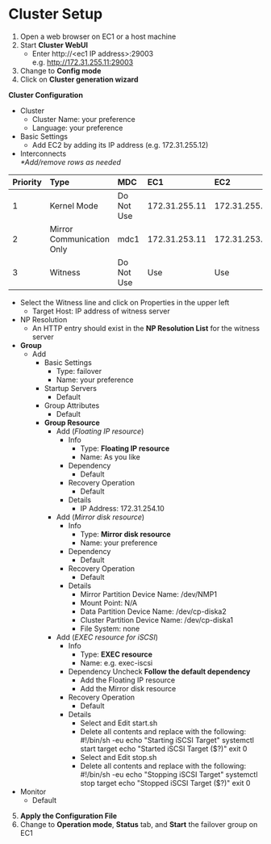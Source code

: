 # Cluster Setup
1. Open a web browser on EC1 or a host machine
2. Start **Cluster WebUI**
    - Enter http://\<ec1 IP address\>:29003    
      e.g. http://172.31.255.11:29003
3. Change to **Config mode**
4. Click on **Cluster generation wizard**    

**Cluster Configuration**
- Cluster
	- Cluster Name: your preference
	- Language: your preference
- Basic Settings
	- Add EC2 by adding its IP address (e.g. 172.31.255.12)
- Interconnects    
  *\*Add/remove rows as needed*    

|Priority |Type |MDC |EC1 |EC2 |
|:---------|:-------|:---|:---|:---|
| 1 | Kernel Mode | Do Not Use | 172.31.255.11 | 172.31.255.12 |
| 2 | Mirror Communication Only | mdc1 | 172.31.253.11 | 172.31.253.12 |
| 3 | Witness |	Do Not Use | Use | Use |

- Select the Witness line and click on Properties in the upper left
	- Target Host: IP address of witness server		
- NP Resolution
	- An HTTP entry should exist in the **NP Resolution List** for the witness server
- **Group**
	- Add
		- Basic Settings
			- Type: failover
			- Name: your preference
		- Startup Servers
			- Default
		- Group Attributes
			- Default
		- **Group Resource**
			- Add (*Floating IP resource*)
				- Info
					- Type: **Floating IP resource**
					- Name: As you like
				- Dependency
					- Default
				- Recovery Operation
					- Default
				- Details
					- IP Address: 172.31.254.10
			- Add (*Mirror disk resource*)
				- Info
					- Type: **Mirror disk resource**
					- Name: your preference
				- Dependency
					- Default
				- Recovery Operation
					- Default
				- Details
					- Mirror Partition Device Name: /dev/NMP1
					- Mount Point: N/A
					- Data Partition Device Name: /dev/cp-diska2
					- Cluster Partition Device Name: /dev/cp-diska1
					- File System: none
			- Add  (*EXEC resource for iSCSI*)
				- Info
					- Type: **EXEC resource**
					- Name: e.g. exec-iscsi
				- Dependency
					Uncheck **Follow the default dependency**
					- Add the Floating IP resource
					- Add the Mirror disk resource
				- Recovery Operation
					- Default
				- Details
					- Select and Edit start.sh
					- Delete all contents and replace with the following:
					#!/bin/sh -eu
					echo "Starting iSCSI Target"
					systemctl start target
					echo "Started  iSCSI Target ($?)"
					exit 0
					- Select and Edit stop.sh
					- Delete all contents and replace with the following:
					#!/bin/sh -eu
					echo "Stopping iSCSI Target"
					systemctl stop target
					echo "Stopped  iSCSI Target ($?)"
					exit 0
- Monitor
	- Default
5. **Apply the Configuration File**
6. Change to **Operation mode**, **Status** tab, and **Start** the failover group on EC1


